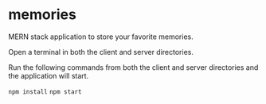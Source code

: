 # memories

MERN stack application to store your favorite memories.

Open a terminal in both the client and server directories.

Run the following commands from both the client and server directories and the application will start.

```npm install```
```npm start```


